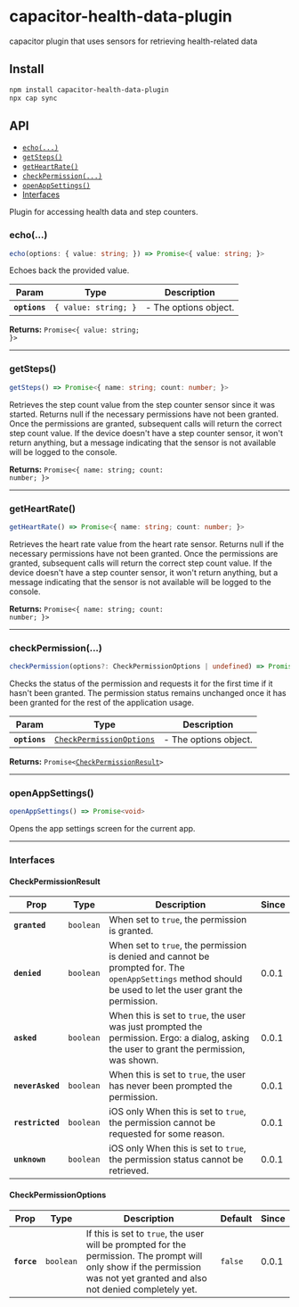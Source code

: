 # capacitor-health-data-plugin

capacitor plugin that uses sensors for retrieving health-related data

## Install

```bash
npm install capacitor-health-data-plugin
npx cap sync
```

## API

<docgen-index>

* [`echo(...)`](#echo)
* [`getSteps()`](#getsteps)
* [`getHeartRate()`](#getheartrate)
* [`checkPermission(...)`](#checkpermission)
* [`openAppSettings()`](#openappsettings)
* [Interfaces](#interfaces)

</docgen-index>

<docgen-api>
<!--Update the source file JSDoc comments and rerun docgen to update the docs below-->

Plugin for accessing health data and step counters.

### echo(...)

```typescript
echo(options: { value: string; }) => Promise<{ value: string; }>
```

Echoes back the provided value.

| Param         | Type                            | Description           |
| ------------- | ------------------------------- | --------------------- |
| **`options`** | <code>{ value: string; }</code> | - The options object. |

**Returns:** <code>Promise&lt;{ value: string; }&gt;</code>

--------------------


### getSteps()

```typescript
getSteps() => Promise<{ name: string; count: number; }>
```

Retrieves the step count value from the step counter sensor since it was started.
Returns null if the necessary permissions have not been granted.
Once the permissions are granted, subsequent calls will return the correct step count value.
If the device doesn't have a step counter sensor, it won't return anything, but a message indicating that the sensor is not available will be logged to the console.

**Returns:** <code>Promise&lt;{ name: string; count: number; }&gt;</code>

--------------------


### getHeartRate()

```typescript
getHeartRate() => Promise<{ name: string; count: number; }>
```

Retrieves the heart rate value from the heart rate sensor.
Returns null if the necessary permissions have not been granted.
Once the permissions are granted, subsequent calls will return the correct step count value.
If the device doesn't have a step counter sensor, it won't return anything, but a message indicating that the sensor is not available will be logged to the console.

**Returns:** <code>Promise&lt;{ name: string; count: number; }&gt;</code>

--------------------


### checkPermission(...)

```typescript
checkPermission(options?: CheckPermissionOptions | undefined) => Promise<CheckPermissionResult>
```

Checks the status of the permission and requests it for the first time if it hasn't been granted.
The permission status remains unchanged once it has been granted for the rest of the application usage.

| Param         | Type                                                                      | Description           |
| ------------- | ------------------------------------------------------------------------- | --------------------- |
| **`options`** | <code><a href="#checkpermissionoptions">CheckPermissionOptions</a></code> | - The options object. |

**Returns:** <code>Promise&lt;<a href="#checkpermissionresult">CheckPermissionResult</a>&gt;</code>

--------------------


### openAppSettings()

```typescript
openAppSettings() => Promise<void>
```

Opens the app settings screen for the current app.

--------------------


### Interfaces


#### CheckPermissionResult

| Prop             | Type                 | Description                                                                                                                                                | Since |
| ---------------- | -------------------- | ---------------------------------------------------------------------------------------------------------------------------------------------------------- | ----- |
| **`granted`**    | <code>boolean</code> | When set to `true`, the permission is granted.                                                                                                             |       |
| **`denied`**     | <code>boolean</code> | When set to `true`, the permission is denied and cannot be prompted for. The `openAppSettings` method should be used to let the user grant the permission. | 0.0.1 |
| **`asked`**      | <code>boolean</code> | When this is set to `true`, the user was just prompted the permission. Ergo: a dialog, asking the user to grant the permission, was shown.                 | 0.0.1 |
| **`neverAsked`** | <code>boolean</code> | When this is set to `true`, the user has never been prompted the permission.                                                                               | 0.0.1 |
| **`restricted`** | <code>boolean</code> | iOS only When this is set to `true`, the permission cannot be requested for some reason.                                                                   | 0.0.1 |
| **`unknown`**    | <code>boolean</code> | iOS only When this is set to `true`, the permission status cannot be retrieved.                                                                            | 0.0.1 |


#### CheckPermissionOptions

| Prop        | Type                 | Description                                                                                                                                                                 | Default            | Since |
| ----------- | -------------------- | --------------------------------------------------------------------------------------------------------------------------------------------------------------------------- | ------------------ | ----- |
| **`force`** | <code>boolean</code> | If this is set to `true`, the user will be prompted for the permission. The prompt will only show if the permission was not yet granted and also not denied completely yet. | <code>false</code> | 0.0.1 |

</docgen-api>
